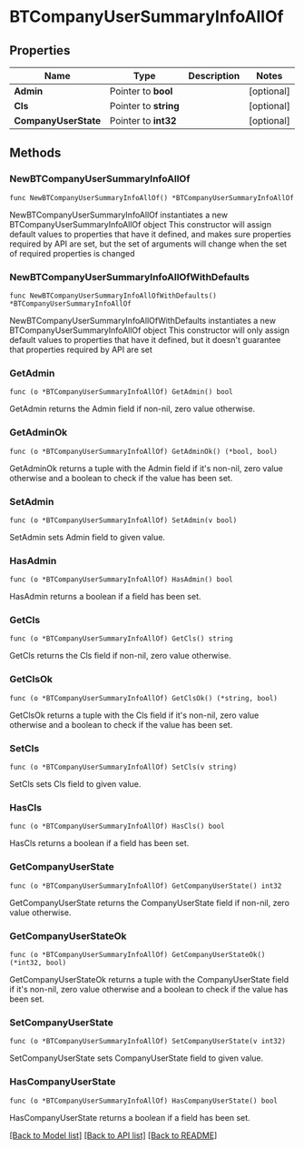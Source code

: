 # BTCompanyUserSummaryInfoAllOf

## Properties

Name | Type | Description | Notes
------------ | ------------- | ------------- | -------------
**Admin** | Pointer to **bool** |  | [optional] 
**Cls** | Pointer to **string** |  | [optional] 
**CompanyUserState** | Pointer to **int32** |  | [optional] 

## Methods

### NewBTCompanyUserSummaryInfoAllOf

`func NewBTCompanyUserSummaryInfoAllOf() *BTCompanyUserSummaryInfoAllOf`

NewBTCompanyUserSummaryInfoAllOf instantiates a new BTCompanyUserSummaryInfoAllOf object
This constructor will assign default values to properties that have it defined,
and makes sure properties required by API are set, but the set of arguments
will change when the set of required properties is changed

### NewBTCompanyUserSummaryInfoAllOfWithDefaults

`func NewBTCompanyUserSummaryInfoAllOfWithDefaults() *BTCompanyUserSummaryInfoAllOf`

NewBTCompanyUserSummaryInfoAllOfWithDefaults instantiates a new BTCompanyUserSummaryInfoAllOf object
This constructor will only assign default values to properties that have it defined,
but it doesn't guarantee that properties required by API are set

### GetAdmin

`func (o *BTCompanyUserSummaryInfoAllOf) GetAdmin() bool`

GetAdmin returns the Admin field if non-nil, zero value otherwise.

### GetAdminOk

`func (o *BTCompanyUserSummaryInfoAllOf) GetAdminOk() (*bool, bool)`

GetAdminOk returns a tuple with the Admin field if it's non-nil, zero value otherwise
and a boolean to check if the value has been set.

### SetAdmin

`func (o *BTCompanyUserSummaryInfoAllOf) SetAdmin(v bool)`

SetAdmin sets Admin field to given value.

### HasAdmin

`func (o *BTCompanyUserSummaryInfoAllOf) HasAdmin() bool`

HasAdmin returns a boolean if a field has been set.

### GetCls

`func (o *BTCompanyUserSummaryInfoAllOf) GetCls() string`

GetCls returns the Cls field if non-nil, zero value otherwise.

### GetClsOk

`func (o *BTCompanyUserSummaryInfoAllOf) GetClsOk() (*string, bool)`

GetClsOk returns a tuple with the Cls field if it's non-nil, zero value otherwise
and a boolean to check if the value has been set.

### SetCls

`func (o *BTCompanyUserSummaryInfoAllOf) SetCls(v string)`

SetCls sets Cls field to given value.

### HasCls

`func (o *BTCompanyUserSummaryInfoAllOf) HasCls() bool`

HasCls returns a boolean if a field has been set.

### GetCompanyUserState

`func (o *BTCompanyUserSummaryInfoAllOf) GetCompanyUserState() int32`

GetCompanyUserState returns the CompanyUserState field if non-nil, zero value otherwise.

### GetCompanyUserStateOk

`func (o *BTCompanyUserSummaryInfoAllOf) GetCompanyUserStateOk() (*int32, bool)`

GetCompanyUserStateOk returns a tuple with the CompanyUserState field if it's non-nil, zero value otherwise
and a boolean to check if the value has been set.

### SetCompanyUserState

`func (o *BTCompanyUserSummaryInfoAllOf) SetCompanyUserState(v int32)`

SetCompanyUserState sets CompanyUserState field to given value.

### HasCompanyUserState

`func (o *BTCompanyUserSummaryInfoAllOf) HasCompanyUserState() bool`

HasCompanyUserState returns a boolean if a field has been set.


[[Back to Model list]](../README.md#documentation-for-models) [[Back to API list]](../README.md#documentation-for-api-endpoints) [[Back to README]](../README.md)


